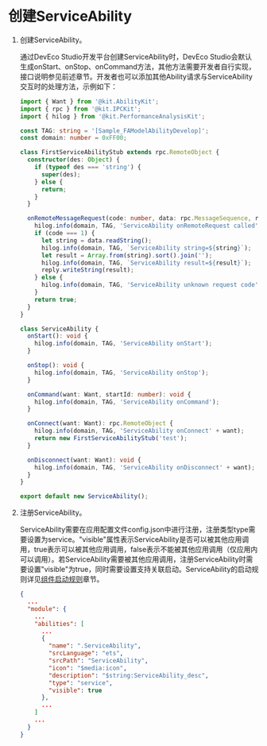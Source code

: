 # 创建ServiceAbility


1. 创建ServiceAbility。

    通过DevEco Studio开发平台创建ServiceAbility时，DevEco Studio会默认生成onStart、onStop、onCommand方法，其他方法需要开发者自行实现，接口说明参见前述章节。开发者也可以添加其他Ability请求与ServiceAbility交互时的处理方法，示例如下：

    ```ts
    import { Want } from '@kit.AbilityKit';
    import { rpc } from '@kit.IPCKit';
    import { hilog } from '@kit.PerformanceAnalysisKit';

    const TAG: string = '[Sample_FAModelAbilityDevelop]';
    const domain: number = 0xFF00;

    class FirstServiceAbilityStub extends rpc.RemoteObject {
      constructor(des: Object) {
        if (typeof des === 'string') {
          super(des);
        } else {
          return;
        }
      }

      onRemoteMessageRequest(code: number, data: rpc.MessageSequence, reply: rpc.MessageSequence, option: rpc.MessageOption): boolean {
        hilog.info(domain, TAG, 'ServiceAbility onRemoteRequest called');
        if (code === 1) {
          let string = data.readString();
          hilog.info(domain, TAG, `ServiceAbility string=${string}`);
          let result = Array.from(string).sort().join('');
          hilog.info(domain, TAG, `ServiceAbility result=${result}`);
          reply.writeString(result);
        } else {
          hilog.info(domain, TAG, 'ServiceAbility unknown request code');
        }
        return true;
      }
    }

    class ServiceAbility {
      onStart(): void {
        hilog.info(domain, TAG, 'ServiceAbility onStart');
      }

      onStop(): void {
        hilog.info(domain, TAG, 'ServiceAbility onStop');
      }

      onCommand(want: Want, startId: number): void {
        hilog.info(domain, TAG, 'ServiceAbility onCommand');
      }

      onConnect(want: Want): rpc.RemoteObject {
        hilog.info(domain, TAG, 'ServiceAbility onConnect' + want);
        return new FirstServiceAbilityStub('test');
      }

      onDisconnect(want: Want): void {
        hilog.info(domain, TAG, 'ServiceAbility onDisconnect' + want);
      }
    }

    export default new ServiceAbility();
    ```

2. 注册ServiceAbility。
   
    ServiceAbility需要在应用配置文件config.json中进行注册，注册类型type需要设置为service。"visible"属性表示ServiceAbility是否可以被其他应用调用，true表示可以被其他应用调用，false表示不能被其他应用调用（仅应用内可以调用）。若ServiceAbility需要被其他应用调用，注册ServiceAbility时需要设置"visible"为true，同时需要设置支持关联启动。ServiceAbility的启动规则详见[组件启动规则](component-startup-rules.md)章节。
    
    ```json
    {
      ...
      "module": {
        ...
        "abilities": [
          ...
          {
            "name": ".ServiceAbility",
            "srcLanguage": "ets",
            "srcPath": "ServiceAbility",
            "icon": "$media:icon",
            "description": "$string:ServiceAbility_desc",
            "type": "service",
            "visible": true
          },
          ...
        ]
        ...
      }
    }
    ```

